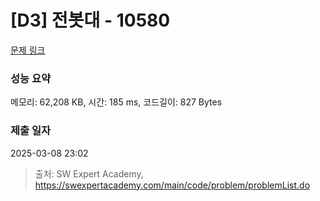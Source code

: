 # [D3] 전봇대 - 10580 

[문제 링크](https://swexpertacademy.com/main/code/problem/problemDetail.do?contestProbId=AXO8QBw6Qu4DFAXS) 

### 성능 요약

메모리: 62,208 KB, 시간: 185 ms, 코드길이: 827 Bytes

### 제출 일자

2025-03-08 23:02



> 출처: SW Expert Academy, https://swexpertacademy.com/main/code/problem/problemList.do